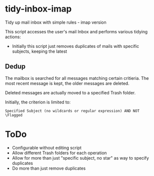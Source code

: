 # tidy-inbox-imap
Tidy up mail inbox with simple rules - imap version

This script accesses the user's mail Inbox and performs various tidying actions:

 * Initially this script just removes duplicates of mails with specific subjects, keeping the latest

## Dedup

The mailbox is searched for all messages matching certain critieria.
The most recent message is kept, the older messages are deleted.

Deleted messages are actually moved to a specified Trash folder.

Initially, the criterion is limited to:
```
Specified Subject (no wildcards or regular expression) AND NOT \Flagged
```

# ToDo

 * Configurable without editing script
 * Allow different Trash folders for each operation
 * Allow for more than just "specific subject, no star" as way to specify duplicates
 * Do more than just remove duplicates
 
